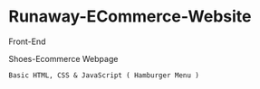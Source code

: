 # Runaway-ECommerce-Website
  
Front-End

  Shoes-Ecommerce Webpage 
 
    Basic HTML, CSS & JavaScript ( Hamburger Menu )
